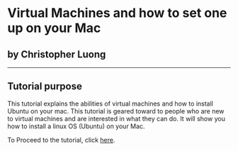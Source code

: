 # **Virtual Machines and how to set one up on your Mac**
## by Christopher Luong
---

## **Tutorial purpose**
This tutorial explains the abilities of virtual machines and how to install Ubuntu on your mac.
This tutorial is geared toward to people who are new to virtual machines and are interested in what they can do. It will show you how to install a linux OS (Ubuntu) on your Mac. 


To Proceed to the tutorial, click [here](/Tutorial.md/).
